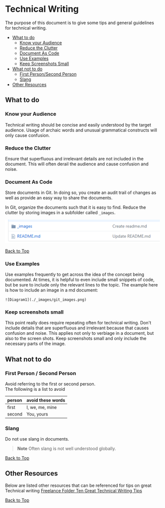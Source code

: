 # Technical Writing

The purpose of this document is to give some tips and general guidelines for technical writing.

- [What to do](#what-to-do)
  - [Know your Audience](#know-your-audience)
  - [Reduce the Clutter](#reduce-the-clutter)
  - [Document As Code](#document-as-code)
  - [Use Examples](#use-examples)
  - [Keep Screenshots Small](#keep-screenshots-small)
- [What not to do](#what-not-to-do)
  - [First Person/Second Person](#first-person-second-person)
  - [Slang](#slang)
- [Other Resources](#other-resources)

## What to do

### Know your Audience
Technical writing should be concise and easily understood by the target audience.  Usage of archaic words and unusual grammatical constructs will only cause confusion.

### Reduce the Clutter
Ensure that superfluous and irrelevant details are not included in the document.  This will often derail the audience and cause confusion and noise.

### Document As Code
Store documents in Git.  In doing so, you create an audit trail of changes as well as provide an easy way to share the documents.  

In Git, organize the documents such that it is easy to find.    Reduce the clutter by storing images in a subfolder called `_images`.

![Diagram1](./_images/git_images.png)
 
[Back to Top](#technical-writing)

### Use Examples
Use examples frequently to get across the idea of the concept being documented.  At times, it is helpful to even include small snippets of code, but be sure to include only the relevant lines to the topic.  The example here is how to include an image in a md document:

```
![Diagram1](./_images/git_images.png)
```
### Keep screenshots small
This point really does require repeating often for technical writing.  Don't include details that are superfluous and irrelevant because that causes confusion and noise.   This applies not only to verbiage in a document, but also to the screen shots.  Keep screenshots small and only include the necessary parts of the image.

## What not to do

### First Person / Second Person
Avoid referring to the first or second person.  
The following is a list to avoid

| person  | avoid these words
|:-----|:-----
|first| I, we, me, mine
|second| You, yours

### Slang
Do not use slang in documents.  
>**Note** Often slang is not well understood globally.

[Back to Top](#technical-writing)


## Other Resources

Below are listed other resources that can be referenced for tips on great Technical writing
[Freelance Folder Ten Great Technical Writing Tips](http://freelancefolder.com/ten-great-technical-writing-tips/ )


[Back to Top](#technical-writing)
